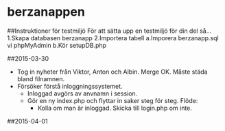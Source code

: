 # berzanappen

##Instruktioner för testmiljö
För att sätta upp en testmiljö för din del så...
 1.Skapa databasen berzanapp
 2.Importera tabell
   a.Imporera berzanapp.sql vi phpMyAdmin
   b.Kör setupDB.php

##2015-03-30
- Tog in nyheter från Viktor, Anton och Albin. Merge OK. Måste städa bland filnamnen.
- Försöker förstå inloggningssystemet.
  - Inloggad avgörs av anvnamn i session. 
  - Gör en ny index.php och flyttar in saker steg för steg. Flöde:
    - Kolla om man är inloggad. Skicka till login.php om inte.


##2015-04-01
